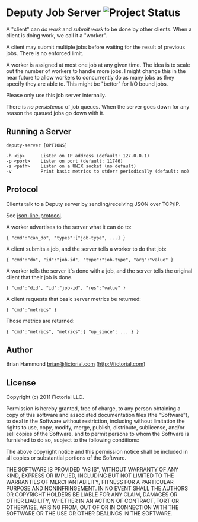 # Deputy Job Server ![Project Status](http://stillmaintained.com/fictorial.deputy.png)

A "client" can *do work* and *submit work* to be done by other clients.
When a client is doing work, we call it a "worker".

A client may submit multiple jobs before waiting for the result of
previous jobs. There is no enforced limit.

A worker is assigned at most one job at any given time. The idea is to
scale out the number of workers to handle more jobs. I might change this
in the near future to allow workers to concurrently do as many jobs as
they specify they are able to. This might be "better" for I/O bound
jobs.

Please only use this job server internally.

There is *no persistence* of job queues. When the server goes down for
any reason the queued jobs go down with it.

## Running a Server

    deputy-server [OPTIONS]

    -h <ip>      Listen on IP address (default: 127.0.0.1)
    -p <port>    Listen on port (default: 11746)
    -s <path>    Listen on a UNIX socket (no default)
    -v           Print basic metrics to stderr periodically (default: no)

## Protocol

Clients talk to a Deputy server by sending/receiving JSON over TCP/IP.

See [json-line-protocol](https://github.com/fictorial/json-line-protocol).

A worker advertises to the server what it can do to:

    { "cmd":"can_do", "types":["job-type", ...] }

A client submits a job, and the server tells a worker to do that job:

    { "cmd":"do", "id":"job-id", "type":"job-type", "arg":"value" }

A worker tells the server it's done with a job, and the server tells
the original client that their job is done.

    { "cmd":"did", "id":"job-id", "res":"value" }

A client requests that basic server metrics be returned:

    { "cmd":"metrics" }

Those metrics are returned:

    { "cmd":"metrics", "metrics":{ "up_since": ... } }

## Author

Brian Hammond <brian@fictorial.com> (http://fictorial.com)

## License

Copyright (c) 2011 Fictorial LLC.

Permission is hereby granted, free of charge, to any person obtaining a copy of
this software and associated documentation files (the "Software"), to deal in
the Software without restriction, including without limitation the rights to
use, copy, modify, merge, publish, distribute, sublicense, and/or sell copies
of the Software, and to permit persons to whom the Software is furnished to do
so, subject to the following conditions:

The above copyright notice and this permission notice shall be included in all
copies or substantial portions of the Software.

THE SOFTWARE IS PROVIDED "AS IS", WITHOUT WARRANTY OF ANY KIND, EXPRESS OR
IMPLIED, INCLUDING BUT NOT LIMITED TO THE WARRANTIES OF MERCHANTABILITY,
FITNESS FOR A PARTICULAR PURPOSE AND NONINFRINGEMENT. IN NO EVENT SHALL THE
AUTHORS OR COPYRIGHT HOLDERS BE LIABLE FOR ANY CLAIM, DAMAGES OR OTHER
LIABILITY, WHETHER IN AN ACTION OF CONTRACT, TORT OR OTHERWISE, ARISING FROM,
OUT OF OR IN CONNECTION WITH THE SOFTWARE OR THE USE OR OTHER DEALINGS IN THE
SOFTWARE.


